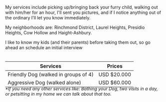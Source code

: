 My services include picking up/bringing back your furry child, walking out with him/her for an hour, I'll sent you pictures,
and if I notice anything out of the ordinary I'll let you know immediately.

My neighborhoods are: Rinchmond District, Laurel Heights, Presidio Heights, Cow Hollow and Haight-Ashbury.

I like to know my kids (and their parents) before taking them out, so go ahead an schedule an initial interview

<table style="position: relative; top: 20px;" class="table table-bordered">
  <thead>
    <tr>
      <th>Services</th>
      <th>Prices</th>
    </tr>
  </thead>
  <tbody>
    <tr>
      <td>Friendly Dog (walked in groups of 4)</td>
      <td>USD $20.000</td>
    </tr>
    <tr>
      <td>Aggressive Dog (walked alone)</td>
      <td>USD $60.000</td>
    </tr>
  </tbody>
</table>

_*If you need any other services like: Bathing your Dog, two visits in a day, or petsitting in my home we can talk about that too._
